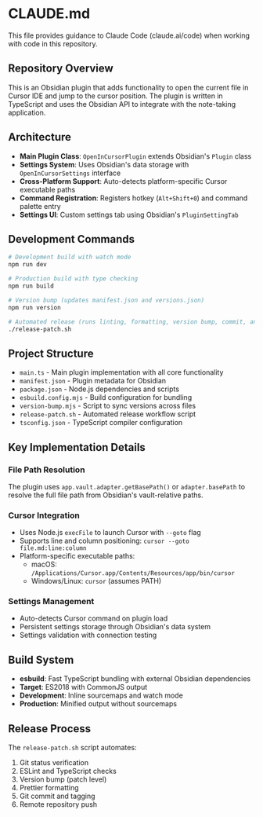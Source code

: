 # CLAUDE.md

This file provides guidance to Claude Code (claude.ai/code) when working with code in this repository.

## Repository Overview

This is an Obsidian plugin that adds functionality to open the current file in Cursor IDE and jump to the cursor position. The plugin is written in TypeScript and uses the Obsidian API to integrate with the note-taking application.

## Architecture

-   **Main Plugin Class**: `OpenInCursorPlugin` extends Obsidian's `Plugin` class
-   **Settings System**: Uses Obsidian's data storage with `OpenInCursorSettings` interface
-   **Cross-Platform Support**: Auto-detects platform-specific Cursor executable paths
-   **Command Registration**: Registers hotkey (`Alt+Shift+0`) and command palette entry
-   **Settings UI**: Custom settings tab using Obsidian's `PluginSettingTab`

## Development Commands

```bash
# Development build with watch mode
npm run dev

# Production build with type checking
npm run build

# Version bump (updates manifest.json and versions.json)
npm run version

# Automated release (runs linting, formatting, version bump, commit, and push)
./release-patch.sh
```

## Project Structure

-   `main.ts` - Main plugin implementation with all core functionality
-   `manifest.json` - Plugin metadata for Obsidian
-   `package.json` - Node.js dependencies and scripts
-   `esbuild.config.mjs` - Build configuration for bundling
-   `version-bump.mjs` - Script to sync versions across files
-   `release-patch.sh` - Automated release workflow script
-   `tsconfig.json` - TypeScript compiler configuration

## Key Implementation Details

### File Path Resolution

The plugin uses `app.vault.adapter.getBasePath()` or `adapter.basePath` to resolve the full file path from Obsidian's vault-relative paths.

### Cursor Integration

-   Uses Node.js `execFile` to launch Cursor with `--goto` flag
-   Supports line and column positioning: `cursor --goto file.md:line:column`
-   Platform-specific executable paths:
    -   macOS: `/Applications/Cursor.app/Contents/Resources/app/bin/cursor`
    -   Windows/Linux: `cursor` (assumes PATH)

### Settings Management

-   Auto-detects Cursor command on plugin load
-   Persistent settings storage through Obsidian's data system
-   Settings validation with connection testing

## Build System

-   **esbuild**: Fast TypeScript bundling with external Obsidian dependencies
-   **Target**: ES2018 with CommonJS output
-   **Development**: Inline sourcemaps and watch mode
-   **Production**: Minified output without sourcemaps

## Release Process

The `release-patch.sh` script automates:

1. Git status verification
2. ESLint and TypeScript checks
3. Version bump (patch level)
4. Prettier formatting
5. Git commit and tagging
6. Remote repository push
